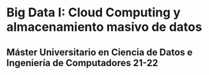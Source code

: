 # Big Data I: Cloud Computing y almacenamiento masivo de datos

## Máster Universitario en Ciencia de Datos e Ingeniería de Computadores 21-22
